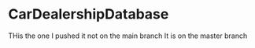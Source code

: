 # CarDealershipDatabase
THis the one I pushed it not on the main branch 
It is on the master branch 
